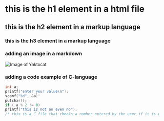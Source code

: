 # this is the h1 element in a html file
## this is the h2 element in a markup language
### this is the h3 element in a markup language


### adding an image in a markdown
![Image of Yaktocat](https://octodex.github.com/images/yaktocat.png)

### adding a code example of C-language
```C
int a;
printf("enter your value\n");
scanf("%d", &a)'
putchar();
if ( a % 2 != 0)
printf("this is not an even no");
/* this is a C file that checks a number entered by the user if it is odd */
```
